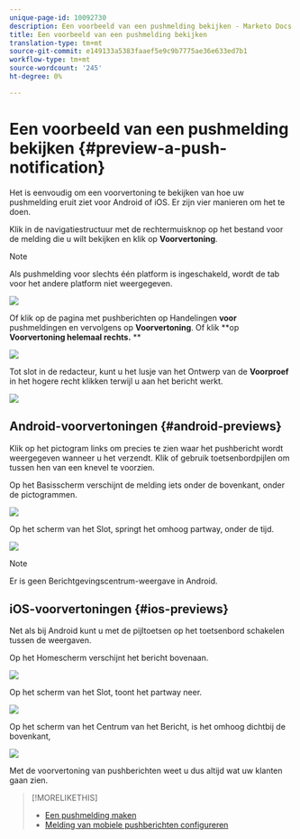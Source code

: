 ```yaml
---
unique-page-id: 10092730
description: Een voorbeeld van een pushmelding bekijken - Marketo Docs - Productdocumentatie
title: Een voorbeeld van een pushmelding bekijken
translation-type: tm+mt
source-git-commit: e149133a5383faaef5e9c9b7775ae36e633ed7b1
workflow-type: tm+mt
source-wordcount: '245'
ht-degree: 0%

---
```



# Een voorbeeld van een pushmelding bekijken {#preview-a-push-notification}

Het is eenvoudig om een voorvertoning te bekijken van hoe uw pushmelding eruit ziet voor Android of iOS. Er zijn vier manieren om het te doen.

Klik in de navigatiestructuur met de rechtermuisknop op het bestand voor de melding die u wilt bekijken en klik op **Voorvertoning**.

>[!NOTE]
>
>Als pushmelding voor slechts één platform is ingeschakeld, wordt de tab voor het andere platform niet weergegeven.

![](assets/image2015-9-4-9-3a52-3a27.png)

Of klik op de pagina met pushberichten op Handelingen **voor** pushmeldingen en vervolgens op **Voorvertoning**. Of klik **op **Voorvertoning helemaal rechts.** **

![](assets/image2015-9-4-10-3a53-3a28.png)

Tot slot in de redacteur, kunt u het lusje van het Ontwerp van de **Voorproef** in het hogere recht klikken terwijl u aan het bericht werkt.

![](assets/image2015-9-14-15-3a55-3a26.png)

## Android-voorvertoningen {#android-previews}

Klik op het pictogram links om precies te zien waar het pushbericht wordt weergegeven wanneer u het verzendt. Klik of gebruik toetsenbordpijlen om tussen hen van een knevel te voorzien.

Op het Basisscherm verschijnt de melding iets onder de bovenkant, onder de pictogrammen.

![](assets/image2015-9-17-16-3a57-3a0.png)

Op het scherm van het Slot, springt het omhoog partway, onder de tijd.

![](assets/image2015-9-17-16-3a58-3a47.png)

>[!NOTE]
>
>Er is geen Berichtgevingscentrum-weergave in Android.

## iOS-voorvertoningen {#ios-previews}

Net als bij Android kunt u met de pijltoetsen op het toetsenbord schakelen tussen de weergaven.

Op het Homescherm verschijnt het bericht bovenaan.

![](assets/image2015-9-17-17-3a0-3a28.png)

Op het scherm van het Slot, toont het partway neer.

![](assets/image2015-9-17-17-3a2-3a1.png)

Op het scherm van het Centrum van het Bericht, is het omhoog dichtbij de bovenkant,

![](assets/image2015-9-17-17-3a3-3a15.png)

Met de voorvertoning van pushberichten weet u dus altijd wat uw klanten gaan zien.

>[!MORELIKETHIS]
>
>* [Een pushmelding maken](create-a-push-notification.md)
>* [Melding van mobiele pushberichten configureren](configure-mobile-push-notification.md)

>



